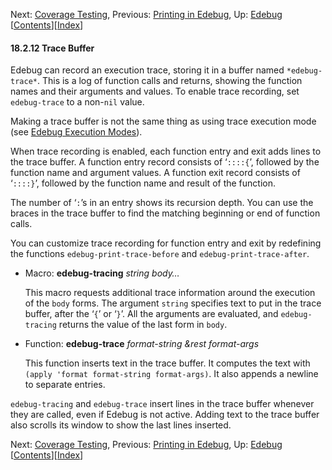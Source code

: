 

Next: [Coverage Testing](Coverage-Testing.html), Previous: [Printing in Edebug](Printing-in-Edebug.html), Up: [Edebug](Edebug.html)   \[[Contents](index.html#SEC_Contents "Table of contents")]\[[Index](Index.html "Index")]

#### 18.2.12 Trace Buffer

Edebug can record an execution trace, storing it in a buffer named `*edebug-trace*`. This is a log of function calls and returns, showing the function names and their arguments and values. To enable trace recording, set `edebug-trace` to a non-`nil` value.

Making a trace buffer is not the same thing as using trace execution mode (see [Edebug Execution Modes](Edebug-Execution-Modes.html)).

When trace recording is enabled, each function entry and exit adds lines to the trace buffer. A function entry record consists of ‘`::::{`’, followed by the function name and argument values. A function exit record consists of ‘`::::}`’, followed by the function name and result of the function.

The number of ‘`:`’s in an entry shows its recursion depth. You can use the braces in the trace buffer to find the matching beginning or end of function calls.

You can customize trace recording for function entry and exit by redefining the functions `edebug-print-trace-before` and `edebug-print-trace-after`.

*   Macro: **edebug-tracing** *string body…*

    This macro requests additional trace information around the execution of the `body` forms. The argument `string` specifies text to put in the trace buffer, after the ‘`{`’ or ‘`}`’. All the arguments are evaluated, and `edebug-tracing` returns the value of the last form in `body`.

<!---->

*   Function: **edebug-trace** *format-string \&rest format-args*

    This function inserts text in the trace buffer. It computes the text with `(apply 'format format-string format-args)`. It also appends a newline to separate entries.

`edebug-tracing` and `edebug-trace` insert lines in the trace buffer whenever they are called, even if Edebug is not active. Adding text to the trace buffer also scrolls its window to show the last lines inserted.

Next: [Coverage Testing](Coverage-Testing.html), Previous: [Printing in Edebug](Printing-in-Edebug.html), Up: [Edebug](Edebug.html)   \[[Contents](index.html#SEC_Contents "Table of contents")]\[[Index](Index.html "Index")]
